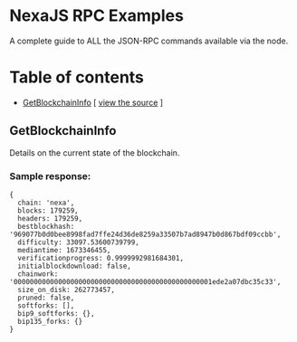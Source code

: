 # NexaJS RPC Examples

A complete guide to ALL the JSON-RPC commands available via the node.

# Table of contents

- [GetBlockchainInfo](#getblockchaininfo) [ [view the source](getblockchaininfo.js) ]

## GetBlockchainInfo

Details on the current state of the blockchain.

### Sample response:
```
{
  chain: 'nexa',
  blocks: 179259,
  headers: 179259,
  bestblockhash: '969077b0d0bee8998fad7ffe24d36de8259a33507b7ad8947b0d867bdf09ccbb',
  difficulty: 33097.53600739799,
  mediantime: 1673346455,
  verificationprogress: 0.9999992981684301,
  initialblockdownload: false,
  chainwork: '0000000000000000000000000000000000000000000000001ede2a07dbc35c33',
  size_on_disk: 262773457,
  pruned: false,
  softforks: [],
  bip9_softforks: {},
  bip135_forks: {}
}
```
